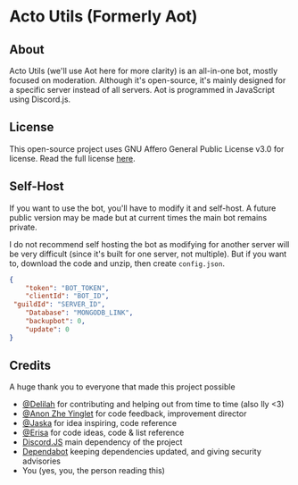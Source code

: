 # Acto Utils (Formerly Aot)

## About

Acto Utils (we'll use Aot here for more clarity) is an all-in-one bot, mostly focused on moderation. Although it's open-source, it's mainly designed for a specific server instead of all servers. Aot is programmed in JavaScript using Discord.js.

## License

This open-source project uses GNU Affero General Public License v3.0 for license. Read the full license [here](https://github.com/cleverActon0126/Aot/blob/master/LICENSE).

## Self-Host

If you want to use the bot, you'll have to modify it and self-host. A future public version may be made but at current times the main bot remains private.

I do not recommend self hosting the bot as modifying for another server will be very difficult (since it's built for one server, not multiple). But if you want to, download the code and unzip, then create `config.json`.

```json
{
    "token": "BOT_TOKEN",
    "clientId": "BOT_ID",
 "guildId": "SERVER_ID",
    "Database": "MONGODB_LINK",
    "backupbot": 0,
    "update": 0
}
```

## Credits

A huge thank you to everyone that made this project possible

- [@Delilah](https://github.com/RidgewayPlus) for contributing and helping out from time to time (also Ily <3)
- [@Anon Zhe Yinglet](https://discord.com/users/997733711439216661) for code feedback, improvement director
- [@Jaska](https://github.com/jasius) for idea inspiring, code reference
- [@Erisa](https://github.com/Erisa) for code ideas, code & list reference
- [Discord.JS](https://github.com/discordjs) main dependency of the project
- [Dependabot](https://github.com/apps/dependabot) keeping dependencies updated, and giving security advisories
- You (yes, you, the person reading this)
